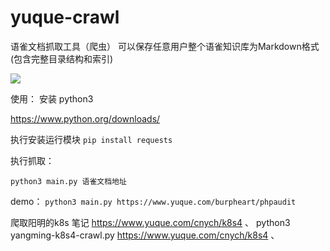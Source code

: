 # yuque-crawl
语雀文档抓取工具（爬虫） 可以保存任意用户整个语雀知识库为Markdown格式 (包含完整目录结构和索引) 

![](yuque-demo.png)


使用：
安装 python3

https://www.python.org/downloads/

执行安装运行模块
`pip install requests`

执行抓取：

`python3 main.py 语雀文档地址`

demo：
`python3 main.py https://www.yuque.com/burpheart/phpaudit`

爬取阳明的k8s 笔记  https://www.yuque.com/cnych/k8s4
、
python3 yangming-k8s4-crawl.py https://www.yuque.com/cnych/k8s4
、
